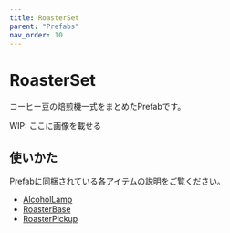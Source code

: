 ```yaml
---
title: RoasterSet
parent: "Prefabs"
nav_order: 10
---
```


# RoasterSet

コーヒー豆の焙煎機一式をまとめたPrefabです。

WIP: ここに画像を載せる


## 使いかた

Prefabに同梱されている各アイテムの説明をご覧ください。

- [AlcoholLamp]
- [RoasterBase]
- [RoasterPickup]



[AlcoholLamp]: /docs/prefabs/AlcoholLamp
[RoasterBase]: /docs/prefabs/RoasterBase
[RoasterPickup]: /docs/prefabs/RoasterPickup

